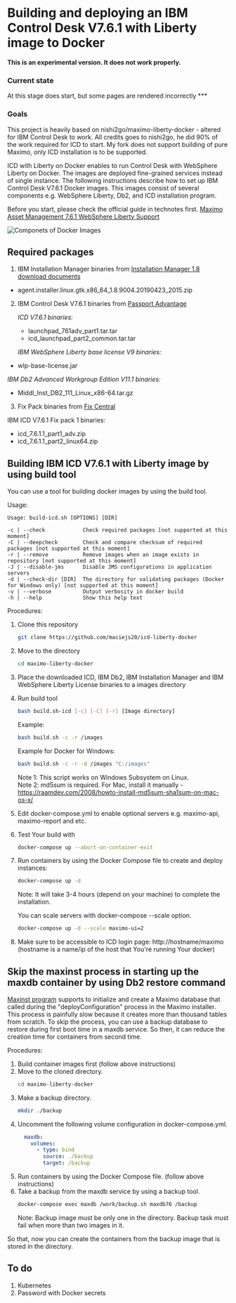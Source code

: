 # Building and deploying an IBM Control Desk V7.6.1 with Liberty image to Docker

**This is an experimental version. It does not work properly.**

### Current state

At this stage does start, but some pages are rendered incorrectly ***


### Goals
This project is heavily based on nishi2go/maximo-liberty-docker - altered for IBM Control Desk to work. All credits goes to nishi2go, he did 90% of the work required for ICD to start.
My fork does not support building of pure Maximo, only ICD installation is to be supported.

ICD with Liberty on Docker enables to run Control Desk with WebSphere Liberty on Docker. The images are deployed fine-grained services instead of single instance. The following instructions describe how to set up IBM Control Desk V7.6.1 Docker images. This images consist of several components e.g. WebSphere Liberty, Db2, and ICD installation program.

Before you start, please check the official guide in technotes first. [Maximo Asset Management 7.6.1 WebSphere Liberty Support](https://www-01.ibm.com/support/docview.wss?uid=swg22017219)

![Componets of Docker Images](https://raw.githubusercontent.com/nishi2go/maximo-liberty-docker/master/maximo-liberty-docker.svg?sanitize=true)

## Required packages

1. IBM Installation Manager binaries from [Installation Manager 1.8 download documents](http://www-01.ibm.com/support/docview.wss?uid=swg24037640)
  * agent.installer.linux.gtk.x86_64_1.8.9004.20190423_2015.zip


2. IBM Control Desk V7.6.1 binaries from [Passport Advantage](http://www-01.ibm.com/software/passportadvantage/pao_customer.html)

   *ICD V7.6.1 binaries:*
   * launchpad_761adv_part1.tar.tar
   * icd_launchpad_part2_common.tar.tar

   *IBM WebSphere Liberty base license V9 binaries:*
  * wlp-base-license.jar

  *IBM Db2 Advanced Workgroup Edition V11.1 binaries:*
  * Middl_Inst_DB2_111_Linux_x86-64.tar.gz


3. Fix Pack binaries from [Fix Central](http://www-945.ibm.com/support/fixcentral/)

  IBM ICD V7.6.1 Fix pack 1 binaries:
  * icd_7.6.1.1_part1_adv.zip
  * icd_7.6.1.1_part2_linux64.zip


## Building IBM ICD V7.6.1 with Liberty image by using build tool


You can use a tool for building docker images by using the build tool.

Usage:
```
Usage: build-icd.sh [OPTIONS] [DIR]

-c | --check            Check required packages [not supported at this moment]
-C | --deepcheck        Check and compare checksum of required packages [not supported at this moment]
-r | --remove           Remove images when an image exists in repository [not supported at this moment]
-J | --disable-jms      Disable JMS configurations in application servers
-d | --check-dir [DIR]  The directory for validating packages (Docker for Windows only) [not supported at this moment]
-v | --verbose          Output verbosity in docker build
-h | --help             Show this help text
```

Procedures:

1. Clone this repository
    ```bash
    git clone https://github.com/maciejs20/icd-liberty-docker
    ```
2. Move to the directory
    ```bash
    cd maximo-liberty-docker
    ```
3. Place the downloaded ICD, IBM Db2, IBM Installation Manager and IBM WebSphere Liberty License binaries to a images directory
4. Run build tool
   ```bash
   bash build.sh-icd [-c] [-C] [-r] [Image directory]
   ```

   Example:
   ```bash
   bash build.sh -c -r /images
   ```

   Example for Docker for Windows:
   ```bash
   bash build.sh -c -r -d /images "C:/images"
   ```
   Note 1: This script works on Windows Subsystem on Linux.<br>
   Note 2: md5sum is required. For Mac, install it manually - https://raamdev.com/2008/howto-install-md5sum-sha1sum-on-mac-os-x/
7. Edit docker-compose.yml to enable optional servers e.g. maximo-api, maximo-report and etc.

8. Test Your build with
    ```bash
    docker-compose up --abort-on-container-exit

9. Run containers by using the Docker Compose file to create and deploy instances:
    ```bash
    docker-compose up -d
    ```
    Note: It will take 3-4 hours (depend on your machine) to complete the installation.

    You can scale servers with docker-compose --scale option.
    ```bash
    docker-compose up -d --scale maximo-ui=2
    ```
10. Make sure to be accessible to ICD login page: http://hostname/maximo (hostname is a name/ip of the host that You're running Your docker)

## Skip the maxinst process in starting up the maxdb container by using Db2 restore command

[Maxinst program](http://www-01.ibm.com/support/docview.wss?uid=swg21314938) supports to initialize and create a Maximo database that called during the "deployConfiguration" process in the Maximo installer. This process is painfully slow because it creates more than thousand tables from scratch. To skip the process, you can use a backup database to restore during first boot time in a maxdb service. So then, it can reduce the creation time for containers from second time.

Procedures:
1. Build container images first (follow above instructions)
2. Move to the cloned directory.
    ```bash
    cd maximo-liberty-docker
    ```
3. Make a backup directory.
    ```bash
    mkdir ./backup
    ```
4. Uncomment the following volume configuration in docker-compose.yml.
    ```yaml
      maxdb:
        volumes:
          - type: bind
            source: ./backup
            target: /backup
    ```
5. Run containers by using the Docker Compose file. (follow above instructions)
6. Take a backup from the maxdb service by using a backup tool.
    ```bash
    docker-compose exec maxdb /work/backup.sh maxdb76 /backup
    ```
    Note: Backup image must be only one in the directory. Backup task must fail when more than two images in it.

So that, now you can create the containers from the backup image that is stored in the directory.

## To do
1. Kubernetes
2. Password with Docker secrets
